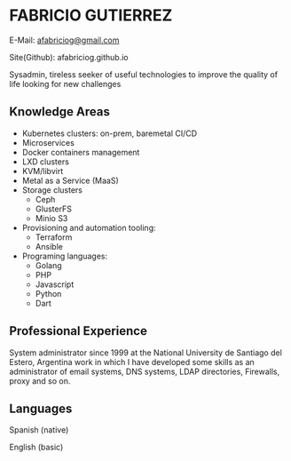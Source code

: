 # FABRICIO GUTIERREZ

E-Mail: afabriciog@gmail.com

Site(Github): afabriciog.github.io

Sysadmin, tireless seeker of useful technologies to improve the quality of life looking for new challenges

## Knowledge Areas

* Kubernetes clusters: on-prem, baremetal
CI/CD
* Microservices
* Docker containers management
* LXD clusters
* KVM/libvirt
* Metal as a Service (MaaS)
* Storage clusters
  * Ceph
  * GlusterFS
  * Minio S3
* Provisioning and automation tooling:
  * Terraform
  * Ansible
* Programing languages:
  * Golang
  * PHP
  * Javascript
  * Python
  * Dart

## Professional Experience

System administrator since 1999 at the National University de Santiago del Estero, Argentina work in which I have developed some skills as an administrator of email systems, DNS systems, LDAP directories, Firewalls, proxy and so on.

## Languages

Spanish (native)

English (basic)
